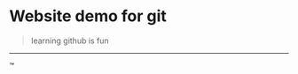 # Website demo for git 

> learning github is fun

------------------------------------------------------------

&trade; 